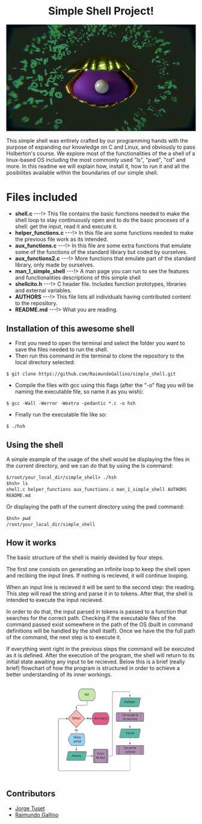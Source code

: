 <h1 align="center"> Simple Shell Project! </h1>

![markdown poster by Raimundo Gallino](/Extras/seashellRender7.png)

This simple shell was entirely crafted by our programming hands with the purpose of expanding our knowledge on C and Linux, and obviously to pass Holberton's course. We explore most of the functionalities of the a shell of a linux-based OS including the most commonly used "ls", "pwd", "cd" and more. In this readme we will explain how, install it, how to run it and all the posibilites available within the boundaries  of our simple shell.


# Files included
- **shell.c**  ---!> This file contains the basic functions needed to make the shell loop to stay continuously open and to do the basic proceses of a shell: get the input, read it and execute it.
- **helper_functions.c** ---!> In this file are some functions needed to make the previous file work as its intended.
- **aux_functions.c** ---!> In this file are some extra functions that emulate some of the functions of the standard library but coded by ourselves.
- **aux_functions2.c** ---!> More functions that emulate part of the standard library, only made by ourselves.
- **man_1_simple_shell** ---!> A man page you can run to see the features and functionalities descriptions of this simple shell
- **shellcito.h** ---!> C header file. Includes function prototypes, libraries and external variables.
- **AUTHORS** ---!> This file lists all individuals having contributed content to the repository.
- **README.md** ---!> What you are reading.

## Installation of this awesome shell 
- First you need to open the terminal and select the folder you want to save the files needed to run the shell.
- Then run this command in the terminal to clone the repository to the local directory selected:
```ssh
$ git clone https://github.com/RaimundoGallino/simple_shell.git
```
 - Compile the files with gcc using this flags (after the "-o" flag you will be naming the executable file, so name it as you wish):
```ssh
$ gcc -Wall -Werror -Wextra -pedantic *.c -o hsh
```
- Finally run the executable file like so:
```ssh
$ ./hsh
```

## Using the shell 

A simple example of the usage of the shell would be displaying the files in the current directory, and we can do that by using the ls command:
```ssh
$/root/your_local_dir/simple_shell> ./hsh
$hsh> ls
shell.c helper_functions aux_functions.c man_1_simple_shell AUTHORS README.md
```
Or displaying the path of the current directory using the pwd command:
```ssh
$hsh> pwd 
/root/your_local_dir/simple_shell
```
## How it works
The basic structure of the shell is mainly devided by four steps. 

The first one consists on generating an infinite loop to keep the shell open and recibing the input lines. If nothing is recieved, it will continue looping. 

When an input line is recieved it will be sent to the second step: the reading. This step will read the string and parse it in to tokens. After that, the shell is intended to execute the input recieved.

In order to do that, the input parsed in tokens is passed to a function that searches for the correct path. Checking if the executable files of the command passed exist somewhere in the path of the OS (built in command definitions will be handled by the shell itself). Once we have the the full path of the command, the next step is to execute it. 

If everything went right in the previous steps the command will be executed as it is defined. After the execution of the program, the shell will return to its initial state awaiting any input to be recieved. Below this is a brief (really brief) flowchart of how the program is structured in order to achieve a better understanding of its inner workings.

<p align="center">
  <img width="250" height="250" src="/Extras/Diagramaenblanco.png">
</p>

## Contributors
 - [Jorge Tuset](https://github.com/jtusetgraniello)
 - [Raimundo Gallino](https://github.com/RaimundoGallino)
